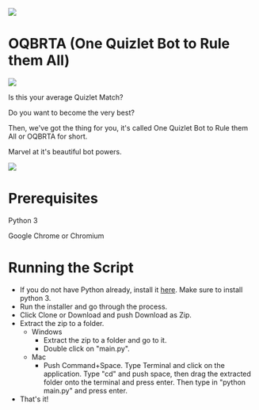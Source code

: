 ![](https://travis-ci.org/AtomicCoding/Quizlet-Bot.svg?branch=master)
# OQBRTA (One Quizlet Bot to Rule them All)
![](http://i.imgur.com/Hx4O16u.gif)

Is this your average Quizlet Match?

Do you want to become the very best?

Then, we've got the thing for you, it's called One Quizlet Bot to Rule them All or OQBRTA for short.

Marvel at it's beautiful bot powers.

![](http://i.imgur.com/FPI6qtY.gif)

# Prerequisites
Python 3

Google Chrome or Chromium
# Running the Script
* If you do not have Python already, install it [here](https://python.org). Make sure to install python 3.
* Run the installer and go through the process.
* Click Clone or Download and push Download as Zip.
* Extract the zip to a folder.
  * Windows
    * Extract the zip to a folder and go to it.
    * Double click on "main.py".
  * Mac
    * Push Command+Space. Type Terminal and click on the application. Type "cd" and push space, then drag the extracted folder onto the terminal and press enter. Then type in "python main.py" and press enter.
* That's it!
